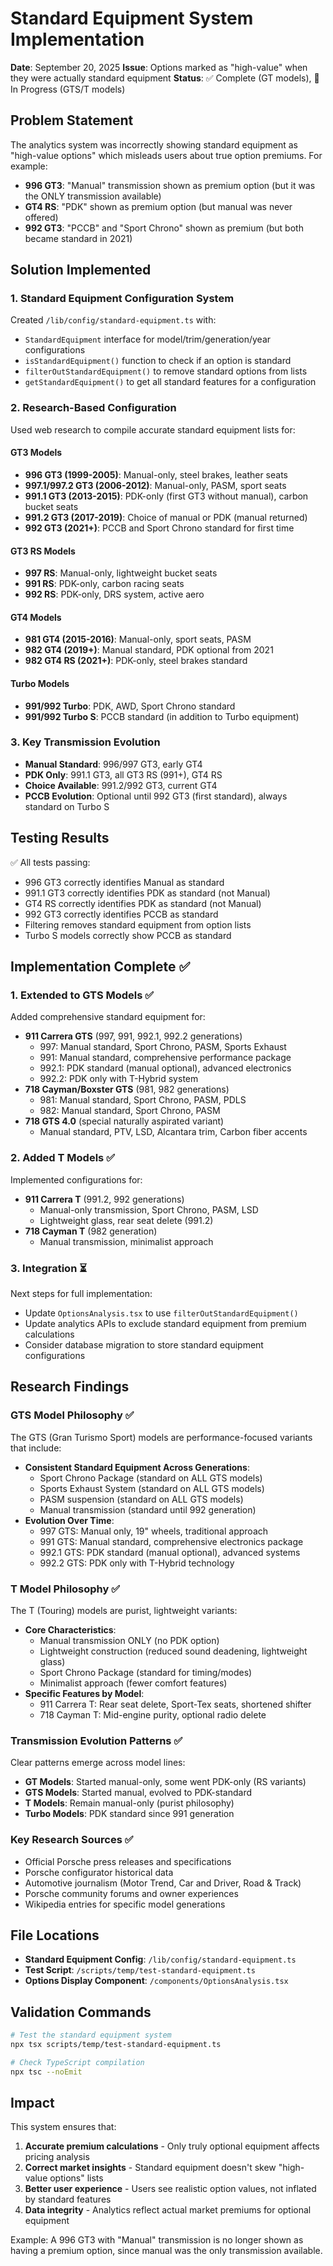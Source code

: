 # Standard Equipment System Implementation

**Date**: September 20, 2025
**Issue**: Options marked as "high-value" when they were actually standard equipment
**Status**: ✅ Complete (GT models), 🔄 In Progress (GTS/T models)

## Problem Statement

The analytics system was incorrectly showing standard equipment as "high-value options" which misleads users about true option premiums. For example:
- **996 GT3**: "Manual" transmission shown as premium option (but it was the ONLY transmission available)
- **GT4 RS**: "PDK" shown as premium option (but manual was never offered)
- **992 GT3**: "PCCB" and "Sport Chrono" shown as premium (but both became standard in 2021)

## Solution Implemented

### 1. Standard Equipment Configuration System
Created `/lib/config/standard-equipment.ts` with:
- `StandardEquipment` interface for model/trim/generation/year configurations
- `isStandardEquipment()` function to check if an option is standard
- `filterOutStandardEquipment()` to remove standard options from lists
- `getStandardEquipment()` to get all standard features for a configuration

### 2. Research-Based Configuration
Used web research to compile accurate standard equipment lists for:

#### GT3 Models
- **996 GT3 (1999-2005)**: Manual-only, steel brakes, leather seats
- **997.1/997.2 GT3 (2006-2012)**: Manual-only, PASM, sport seats
- **991.1 GT3 (2013-2015)**: PDK-only (first GT3 without manual), carbon bucket seats
- **991.2 GT3 (2017-2019)**: Choice of manual or PDK (manual returned)
- **992 GT3 (2021+)**: PCCB and Sport Chrono standard for first time

#### GT3 RS Models
- **997 RS**: Manual-only, lightweight bucket seats
- **991 RS**: PDK-only, carbon racing seats
- **992 RS**: PDK-only, DRS system, active aero

#### GT4 Models
- **981 GT4 (2015-2016)**: Manual-only, sport seats, PASM
- **982 GT4 (2019+)**: Manual standard, PDK optional from 2021
- **982 GT4 RS (2021+)**: PDK-only, steel brakes standard

#### Turbo Models
- **991/992 Turbo**: PDK, AWD, Sport Chrono standard
- **991/992 Turbo S**: PCCB standard (in addition to Turbo equipment)

### 3. Key Transmission Evolution
- **Manual Standard**: 996/997 GT3, early GT4
- **PDK Only**: 991.1 GT3, all GT3 RS (991+), GT4 RS
- **Choice Available**: 991.2/992 GT3, current GT4
- **PCCB Evolution**: Optional until 992 GT3 (first standard), always standard on Turbo S

## Testing Results

✅ All tests passing:
- 996 GT3 correctly identifies Manual as standard
- 991.1 GT3 correctly identifies PDK as standard (not Manual)
- GT4 RS correctly identifies PDK as standard (not Manual)
- 992 GT3 correctly identifies PCCB as standard
- Filtering removes standard equipment from option lists
- Turbo S models correctly show PCCB as standard

## Implementation Complete ✅

### 1. Extended to GTS Models ✅
Added comprehensive standard equipment for:
- **911 Carrera GTS** (997, 991, 992.1, 992.2 generations)
  - 997: Manual standard, Sport Chrono, PASM, Sports Exhaust
  - 991: Manual standard, comprehensive performance package
  - 992.1: PDK standard (manual optional), advanced electronics
  - 992.2: PDK only with T-Hybrid system
- **718 Cayman/Boxster GTS** (981, 982 generations)
  - 981: Manual standard, Sport Chrono, PASM, PDLS
  - 982: Manual standard, Sport Chrono, PASM
- **718 GTS 4.0** (special naturally aspirated variant)
  - Manual standard, PTV, LSD, Alcantara trim, Carbon fiber accents

### 2. Added T Models ✅
Implemented configurations for:
- **911 Carrera T** (991.2, 992 generations)
  - Manual-only transmission, Sport Chrono, PASM, LSD
  - Lightweight glass, rear seat delete (991.2)
- **718 Cayman T** (982 generation)
  - Manual transmission, minimalist approach

### 3. Integration ⏳
Next steps for full implementation:
- Update `OptionsAnalysis.tsx` to use `filterOutStandardEquipment()`
- Update analytics APIs to exclude standard equipment from premium calculations
- Consider database migration to store standard equipment configurations

## Research Findings

### GTS Model Philosophy ✅
The GTS (Gran Turismo Sport) models are performance-focused variants that include:
- **Consistent Standard Equipment Across Generations**:
  - Sport Chrono Package (standard on ALL GTS models)
  - Sports Exhaust System (standard on ALL GTS models)
  - PASM suspension (standard on ALL GTS models)
  - Manual transmission (standard until 992 generation)
- **Evolution Over Time**:
  - 997 GTS: Manual only, 19" wheels, traditional approach
  - 991 GTS: Manual standard, comprehensive electronics package
  - 992.1 GTS: PDK standard (manual optional), advanced systems
  - 992.2 GTS: PDK only with T-Hybrid technology

### T Model Philosophy ✅
The T (Touring) models are purist, lightweight variants:
- **Core Characteristics**:
  - Manual transmission ONLY (no PDK option)
  - Lightweight construction (reduced sound deadening, lightweight glass)
  - Sport Chrono Package (standard for timing/modes)
  - Minimalist approach (fewer comfort features)
- **Specific Features by Model**:
  - 911 Carrera T: Rear seat delete, Sport-Tex seats, shortened shifter
  - 718 Cayman T: Mid-engine purity, optional radio delete

### Transmission Evolution Patterns ✅
Clear patterns emerge across model lines:
- **GT Models**: Started manual-only, some went PDK-only (RS variants)
- **GTS Models**: Started manual, evolved to PDK-standard
- **T Models**: Remain manual-only (purist philosophy)
- **Turbo Models**: PDK standard since 991 generation

### Key Research Sources ✅
- Official Porsche press releases and specifications
- Porsche configurator historical data
- Automotive journalism (Motor Trend, Car and Driver, Road & Track)
- Porsche community forums and owner experiences
- Wikipedia entries for specific model generations

## File Locations

- **Standard Equipment Config**: `/lib/config/standard-equipment.ts`
- **Test Script**: `/scripts/temp/test-standard-equipment.ts`
- **Options Display Component**: `/components/OptionsAnalysis.tsx`

## Validation Commands

```bash
# Test the standard equipment system
npx tsx scripts/temp/test-standard-equipment.ts

# Check TypeScript compilation
npx tsc --noEmit
```

## Impact

This system ensures that:
1. **Accurate premium calculations** - Only truly optional equipment affects pricing analysis
2. **Correct market insights** - Standard equipment doesn't skew "high-value options" lists
3. **Better user experience** - Users see realistic option values, not inflated by standard features
4. **Data integrity** - Analytics reflect actual market premiums for optional equipment

Example: A 996 GT3 with "Manual" transmission is no longer shown as having a premium option, since manual was the only transmission available.